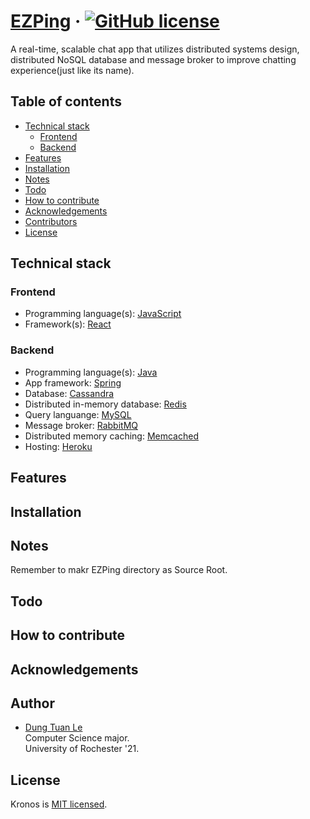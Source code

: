 # [EZPing](https://github.com/dle8/EZPing) &middot; [![GitHub license](https://img.shields.io/badge/license-MIT-blue.svg)](https://github.com/dle8/Kronos/blob/master/LICENSE) 

A real-time, scalable chat app that utilizes distributed systems design, distributed NoSQL database and message broker to improve chatting experience(just like its name).

## Table of contents

- [Technical stack](#technical-stack)
  - [Frontend](#frontend)
  - [Backend](#backend)
- [Features](#features)
- [Installation](#installation)
- [Notes](#notes)
- [Todo](#todo)
- [How to contribute](#how-to-contribute)
- [Acknowledgements](#acknowledgements)
- [Contributors](#contributors)
- [License](#license)

## Technical stack

### Frontend
- Programming language(s): [JavaScript](https://developer.mozilla.org/en-US/docs/Web/JavaScript)
- Framework(s): [React](https://reactjs.org/)

### Backend
- Programming language(s): [Java](https://www.java.com/en/download/)
- App framework: [Spring](https://spring.io/)
- Database: [Cassandra](http://cassandra.apache.org/)
- Distributed in-memory database: [Redis](https://redis.io/)
- Query languange: [MySQL](https://www.mysql.com/)
- Message broker: [RabbitMQ](https://www.rabbitmq.com/)
- Distributed memory caching: [Memcached](https://memcached.org/)
- Hosting: [Heroku](https://www.heroku.com/)

## Features

## Installation

## Notes

Remember to makr EZPing directory as Source Root.

## Todo

## How to contribute

## Acknowledgements

## Author

- [Dung Tuan Le](https://github.com/dle8) <br/>
Computer Science major.  
University of Rochester '21.  

## License

Kronos is [MIT licensed](./LICENSE).

